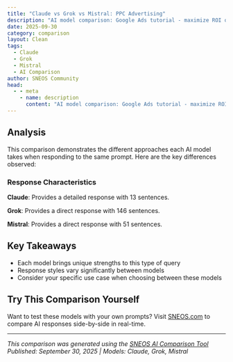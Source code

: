 ```yaml
---
title: "Claude vs Grok vs Mistral: PPC Advertising"
description: "AI model comparison: Google Ads tutorial - maximize ROI on pay-per-click campaigns..."
date: 2025-09-30
category: comparison
layout: Clean
tags:
  - Claude
  - Grok
  - Mistral
  - AI Comparison
author: SNEOS Community
head:
  - - meta
    - name: description
      content: "AI model comparison: Google Ads tutorial - maximize ROI on pay-per-click campaigns..."
---
```


<ChatComparison
  title="Claude vs Grok vs Mistral: PPC Advertising"
  prompt="Google Ads tutorial - maximize ROI on pay-per-click campaigns"
  :responses='{
    "Claude": "# Complete Google Ads Tutorial: Maximize ROI on Pay-Per-Click Campaigns\n\n## Table of Contents\n1. [Google Ads Fundamentals](#fundamentals)\n2. [Campaign Setup \u0026 Structure](#setup)\n3. [Keyword Research \u0026 Strategy](#keywords)\n4. [Ad Creation \u0026 Optimization](#ads)\n5. [Bidding Strategies](#bidding)\n6. [Landing Page Optimization](#landing-pages)\n7. [Performance Tracking \u0026 Analytics](#analytics)\n8. [Advanced ROI Optimization Techniques](#advanced)\n\n---\n\n## 1. Google Ads Fundamentals {#fundamentals}\n\n### Understanding the Auction System\n- **Quality Score**: Determines ad position and cost\n- **Ad Rank**: Quality Score \u00D7 Bid Amount\n- **Cost-per-Click**: Often less than your maximum bid\n\n### Key Metrics for ROI\n- **ROAS (Return on Ad Spend)**: Revenue \u00F7 Ad Spend\n- **CPA (Cost Per Acquisition)**: Ad Spend \u00F7 Conversions\n- **Conversion Rate**: Conversions \u00F7 Clicks\n- **Lifetime Value (LTV)**: Long-term customer worth\n\n---\n\n## 2. Campaign Setup \u0026 Structure {#setup}\n\n### Account Structure Best Practices\n\u0060\u0060\u0060\nAccount\n\u251C\u2500\u2500 Campaign 1 (Product Category A)\n\u2502   \u251C\u2500\u2500 Ad Group 1 (Specific Product Type)\n\u2502   \u2502   \u251C\u2500\u2500 Keywords (5-20 related terms)\n\u2502   \u2502   \u2514\u2500\u2500 Ads (2-3 variations)\n\u2502   \u2514\u2500\u2500 Ad Group 2 (Another Product Type)\n\u2514\u2500\u2500 Campaign 2 (Product Category B)\n\u0060\u0060\u0060\n\n### Campaign Types \u0026 When to Use Them\n- **Search Campaigns**: High-intent keywords\n- **Display Campaigns**: Brand awareness, remarketing\n- **Shopping Campaigns**: E-commerce products\n- **Video Campaigns**: YouTube advertising\n- **Performance Max**: Automated cross-platform campaigns\n\n### Geographic \u0026 Demographic Targeting\n- Start narrow, expand based on performance\n- Use location bid adjustments\n- Analyze demographic performance data\n\n---\n\n## 3. Keyword Research \u0026 Strategy {#keywords}\n\n### Keyword Research Tools\n- **Google Keyword Planner**: Free baseline research\n- **Search Terms Report**: Mine actual query data\n- **Competitor Analysis**: SEMrush, Ahrefs\n- **Google Trends**: Seasonal insights\n\n### Match Types Strategy\n| Match Type | Symbol | Best For | ROI Impact |\n|------------|---------|----------|------------|\n| Exact | [keyword] | High conversion terms | Highest ROI |\n| Phrase | \u0022keyword\u0022 | Moderate control | Good ROI |\n| Broad Modified | \u002Bkeyword | Discovery | Variable ROI |\n| Broad | keyword | Volume | Lowest ROI initially |\n\n### Negative Keywords\n\u0060\u0060\u0060\nCommon negative keywords:\n- free\n- jobs\n- career\n- wikipedia\n- how to (for product ads)\n- cheap (for premium brands)\n\u0060\u0060\u0060\n\n---\n\n## 4. Ad Creation \u0026 Optimization {#ads}\n\n### Responsive Search Ads Best Practices\n- **15 Headlines**: Mix benefits, features, CTAs\n- **4 Descriptions**: Detailed value propositions\n- **Pin strategically**: Only when necessary\n\n### Ad Copy Elements That Drive ROI\n\u0060\u0060\u0060\nHeadline Examples:\n\u2713 \u0022Save 30% on [Product] - Limited Time\u0022\n\u2713 \u0022Free Shipping on [Product] Orders\u0022\n\u2713 \u0022Trusted by 10,000\u002B Customers\u0022\n\nDescription Examples:\n\u2713 \u0022Risk-free 30-day guarantee\u0022\n\u2713 \u0022Expert support included\u0022\n\u2713 \u0022Same-day delivery available\u0022\n\u0060\u0060\u0060\n\n### Ad Extensions (Assets)\n- **Sitelink Extensions**: Additional landing pages\n- **Callout Extensions**: Key benefits\n- **Structured Snippets**: Product/service categories\n- **Price Extensions**: Showcase pricing\n- **Promotion Extensions**: Current offers\n\n---\n\n## 5. Bidding Strategies {#bidding}\n\n### Bidding Strategy Selection\n| Strategy | Best For | ROI Focus |\n|----------|----------|-----------|\n| Manual CPC | New accounts, testing | Full control |\n| Enhanced CPC | Conversion tracking setup | Balanced |\n| Target CPA | Stable conversion data | Cost efficiency |\n| Target ROAS | Revenue tracking | Revenue optimization |\n| Maximize",
    "Grok": "Creating a successful Google Ads campaign that maximizes Return on Investment (ROI) for pay-per-click (PPC) advertising requires a strategic approach. This tutorial will walk you through the essential steps to set up, optimize, and manage your Google Ads campaigns to get the most out of your advertising budget. Let\u2019s break it down into actionable steps.\n\n---\n\n### What is ROI in Google Ads?\nROI in Google Ads measures the profitability of your campaigns. It\u2019s calculated as:\n**ROI = (Revenue from Ads - Cost of Ads) / Cost of Ads x 100**\n\nFor example, if you spend $500 on ads and generate $1,500 in revenue, your ROI is:\n**ROI = ($1,500 - $500) / $500 x 100 = 200%**\n\nMaximizing ROI means getting the highest possible return for every dollar spent by driving relevant traffic, increasing conversions, and minimizing wasted spend.\n\n---\n\n## Step 1: Define Clear Campaign Goals\nBefore launching a campaign, clarify what you want to achieve. Common goals include:\n- **Lead generation**: Collecting contact information for potential customers.\n- **E-commerce sales**: Driving purchases on your online store.\n- **Brand awareness**: Increasing visibility without immediate conversions.\n- **Website traffic**: Getting more visitors to your site.\n\nYour goal will determine your campaign type, bidding strategy, and key performance indicators (KPIs) like cost-per-click (CPC), cost-per-acquisition (CPA), or click-through rate (CTR).\n\n**Tip**: Use the SMART framework (Specific, Measurable, Achievable, Relevant, Time-bound) to set goals. For example, \u201CIncrease online sales by 20% in 3 months with a $1,000 budget.\u201D\n\n---\n\n## Step 2: Set Up Your Google Ads Account\n1. **Create a Google Ads Account**:\n   - Go to ads.google.com and sign up using a Google account.\n   - Enter your business details, billing information, and time zone.\n\n2. **Link Google Analytics and Google Tag Manager**:\n   - Connect Google Analytics to track website performance and user behavior.\n   - Use Google Tag Manager to set up conversion tracking (more on this later).\n\n3. **Understand Campaign Types**:\n   - **Search Campaigns**: Text ads on Google search results (best for direct conversions).\n   - **Display Campaigns**: Visual ads on websites in Google\u2019s Display Network (good for awareness).\n   - **Shopping Campaigns**: Product ads for e-commerce (requires a Google Merchant Center account).\n   - **Video Campaigns**: Ads on YouTube and other video platforms.\n   - **App Campaigns**: Promote mobile apps across Google properties.\n\nFor maximizing ROI, start with **Search Campaigns** as they target users with high purchase intent.\n\n---\n\n## Step 3: Conduct Keyword Research\nKeywords are the foundation of PPC campaigns. They determine when and where your ads appear.\n\n1. **Use Google Keyword Planner**:\n   - Access it through your Google Ads account under \u201CTools \u0026 Settings.\u201D\n   - Enter product/service terms or your website URL to find relevant keywords.\n   - Look for keywords with:\n     - High search volume (indicates demand).\n     - Low to medium competition (reduces cost).\n     - Relevance to your business.\n\n2. **Focus on Long-Tail Keywords**:\n   - These are specific phrases (e.g., \u201Cbuy organic dog food online\u201D vs. \u201Cdog food\u201D).\n   - They have lower competition, lower CPC, and often higher conversion rates.\n\n3. **Use Keyword Match Types**:\n   - **Broad Match**: Ads show for variations of your keyword (e.g., synonyms or misspellings). Use sparingly as it can lead to irrelevant clicks.\n   - **Phrase Match**: Ads show for searches that include your keyword phrase (e.g., \u201Cbuy dog food\u201D).\n   - **Exact Match**: Ads show only for the exact keyword or very close variations.\n   - **Negative Keywords**: Exclude irrelevant terms (e.g., \u201Cfree\u201D if you\u2019re selling a paid product) to avoid wasted clicks.\n\n**Tip**: Start with Phrase and Exact Match for tighter control over ad spend.\n\n---\n\n## Step 4: Structure Your Campaign for Success\nA well-organized account structure improves ad relevance, Quality Score (a Google metric that affects ad rank and cost), and ROI.\n\n1. **Create Campaigns Based on Themes**:\n   - Group related products or services into separate campaigns (e.g., \u201CMen\u2019s Shoes\u201D and \u201CWomen\u2019s Shoes\u201D).\n   - This allows tailored budgets and targeting.\n\n2. **Use Ad Groups**:\n   - Within each campaign, create ad groups for specific keyword clusters (e.g., \u201CRunning Shoes\u201D and \u201CCasual Shoes\u201D).\n   - Each ad group should have 5-20 closely related keywords.\n\n3. **Write Compelling Ads**:\n   - **Headlines (3)**: Include keywords, benefits, or offers (e.g., \u201CBuy Running Shoes Online\u201D).\n   - **Descriptions (2)**: Highlight unique selling points (USPs) like \u201CFree Shipping\u201D or \u201C30-Day Returns.\u201D\n   - **Display URL**: Use a relevant landing page (e.g., yourwebsite.com/running-shoes).\n   - Use **Responsive Search Ads** (RSAs) to let Google test multiple headline and description combinations.\n\n4. **Add Ad Extensions**:\n   - Include extensions like Sitelinks, Callouts, and Call extensions to provide more information and increase CTR.\n   - Example: Sitelink to \u201CShop Now\u201D or Callout like \u201C24/7 Customer Support.\u201D\n\n---\n\n## Step 5: Choose the Right Bidding Strategy\nGoogle Ads offers several bidding options to control how you pay for clicks or conversions. Choose one based on your goal:\n\n- **Manual CPC**: You set the maximum cost per click for each keyword. Best for beginners to control costs.\n- **Maximize Clicks**: Google automatically adjusts bids to get the most clicks within your budget (good for traffic).\n- **Target CPA (Cost-Per-Acquisition)**: Google sets bids to achieve your desired cost per conversion (ideal for lead gen or sales).\n- **Target ROAS (Return on Ad Spend)**: Focuses on maximizing revenue or conversion value based on a target ROAS percentage (best for e-commerce).\n\n**Tip for Maximizing ROI**: Start with Manual CPC to learn how much clicks cost, then switch to Target CPA or Target ROAS once you have conversion data (at least 30 conversions in the past 30 days).\n\n---\n\n## Step 6: Target the Right Audience\nTargeting ensures your ads reach the right users at the right time.\n\n1. **Location Targeting**:\n   - Set geographic areas where your customers are (e.g., specific cities, states, or a radius around a store).\n   - Exclude areas where you don\u2019t operate.\n\n2. **Language Targeting**:\n   - Match the language of your ads to your audience\u2019s language settings.\n\n3. **Device and Time Scheduling**:\n   - Optimize for devices (e.g., mobile-only if your audience is on the go).\n   - Schedule ads for specific days or hours when conversions are higher (use Google Analytics to find peak times).\n\n4. **Audience Targeting**:\n   - Use **Remarketing** to target past website visitors or customers (highly effective for ROI).\n   - Leverage **In-Market Audiences** (users actively researching products like yours) or **Affinity Audiences** (based on interests).\n\n---\n\n## Step 7: Optimize Landing Pages\nYour ad is only as good as the landing page it directs to. A poor landing page = low conversions, even with great ads.\n\n1. **Ensure Relevance**:\n   - The landing page must match the ad\u2019s promise (e.g., if the ad says \u201C50% Off Shoes,\u201D the page should show discounted shoes).\n   - Include the keyword in the page title and content.\n\n2. **Improve Load Speed**:\n   - Use tools like Google PageSpeed Insights to ensure fast loading (under 3 seconds on mobile).\n\n3. **Clear Call-to-Action (CTA)**:\n   - Make it obvious what to do next (e.g., \u201CBuy Now,\u201D \u201CSign Up,\u201D \u201CGet a Quote\u201D).\n   - Minimize distractions by removing unnecessary navigation or links.\n\n4. **Mobile-Friendly Design**:\n   - Over 50% of clicks come from mobile. Ensure your page is responsive and easy to navigate on small screens.\n\n---\n\n## Step 8: Set Up Conversion Tracking\nTo measure ROI, you must track conversions (actions that matter to your business, like purchases or form submissions).\n\n1. **Install Conversion Tracking**:\n   - In Google Ads, go to \u201CTools \u0026 Settings\u201D \u003E \u201CConversions.\u201D\n   - Create a conversion action (e.g., \u201CPurchase\u201D or \u201CLead Form Submission\u201D).\n   - Add the tracking code (or use Google Tag Manager) to your website.\n\n2. **Track Value (for E-commerce)**:\n   - Assign a monetary value to conversions if possible (e.g., average order value for sales).\n   - This helps calculate ROAS.\n\n3. **Monitor Key Metrics**:\n   - **Conversion Rate**: Percentage of clicks that convert.\n   - **Cost Per Conversion (CPA)**: How much you pay for each conversion.\n   - **ROAS**: Revenue generated per dollar spent on ads.\n\n---\n\n## Step 9: Monitor and Optimize Regularly\nPPC campaigns require ongoing attention to maximize ROI.\n\n1. **Review Performance Weekly**:\n   - Check CTR, CPC, conversion rate, and ROAS in the Google Ads dashboard.\n   - Identify underperforming keywords or ads and pause them.\n\n2. **Optimize Quality Score**:\n   - Quality Score (1-10) is based on ad relevance, landing page experience, and expected CTR.\n   - Higher Quality Score = lower CPC and better ad rank.\n   - Improve it by refining ads, keywords, and landing pages.\n\n3. **Adjust Bids and Budgets**:\n   - Increase bids for high-converting keywords or ad groups.\n   - Reduce or",
    "Mistral": "Maximizing ROI (Return on Investment) on Google Ads pay-per-click (PPC) campaigns involves a combination of strategic planning, continuous optimization, and effective management. Here\u2019s a step-by-step tutorial to help you achieve this:\n\n### 1. **Set Clear Objectives**\n   - **Define Your Goals:** Determine what you want to achieve with your PPC campaigns (e.g., increase sales, generate leads, drive traffic).\n   - **Set KPIs:** Identify key performance indicators (KPIs) such as cost per acquisition (CPA), conversion rate, and ROI.\n\n### 2. **Keyword Research**\n   - **Identify Relevant Keywords:** Use tools like Google Keyword Planner, SEMrush, or Ahrefs to find keywords that are relevant to your business.\n   - **Long-Tail Keywords:** Focus on long-tail keywords that are more specific and often have lower competition and higher conversion rates.\n   - **Negative Keywords:** Use negative keywords to exclude irrelevant searches and improve the quality of your traffic.\n\n### 3. **Campaign Structure**\n   - **Organize Ad Groups:** Create tightly themed ad groups with a small number of closely related keywords.\n   - **Ad Copy:** Write compelling ad copy that includes your target keywords and a clear call-to-action (CTA).\n   - **Landing Pages:** Ensure your landing pages are optimized for the keywords and ad copy, providing a seamless user experience.\n\n### 4. **Bid Strategy**\n   - **Automated Bidding:** Use Google\u2019s automated bidding strategies like Maximize Conversions, Target CPA, or Target ROAS to optimize bids based on your goals.\n   - **Manual Bidding:** For more control, use manual bidding and adjust bids based on performance data.\n\n### 5. **Ad Extensions**\n   - **Use Ad Extensions:** Implement ad extensions like sitelinks, callouts, structured snippets, and location extensions to provide more information and increase click-through rates (CTR).\n\n### 6. **Monitor and Optimize**\n   - **Performance Metrics:** Regularly monitor metrics such as CTR, conversion rate, CPA, and ROI.\n   - **A/B Testing:** Conduct A/B tests on ad copy, landing pages, and bidding strategies to identify what works best.\n   - **Adjust Bids:** Adjust bids based on performance data to maximize ROI.\n\n### 7. **Quality Score**\n   - **Improve Quality Score:** Focus on improving your Quality Score by ensuring your ads, keywords, and landing pages are highly relevant to each other.\n   - **Ad Relevance:** Make sure your ad copy is relevant to the keywords and the landing page content.\n\n### 8. **Remarketing**\n   - **Remarketing Lists:** Use remarketing lists to target users who have previously visited your site but did not convert.\n   - **Dynamic Remarketing:** Implement dynamic remarketing to show ads tailored to the products or services users have viewed.\n\n### 9. **Audience Targeting**\n   - **In-Market Audiences:** Target users who are actively researching or comparing products and services.\n   - **Affinity Audiences:** Reach users based on their interests and habits.\n\n### 10. **Reporting and Analysis**\n   - **Google Analytics:** Integrate Google Analytics with your Google Ads account to get detailed insights into user behavior and campaign performance.\n   - **Custom Reports:** Create custom reports to track specific metrics and KPIs.\n\n### 11. **Continuous Learning**\n   - **Stay Updated:** Keep up with the latest trends and updates in Google Ads by following industry blogs, attending webinars, and participating in forums.\n   - **Experiment:** Don\u2019t be afraid to experiment with new strategies and features to find what works best for your business.\n\n### 12. **Budget Management**\n   - **Allocate Budget Wisely:** Allocate your budget to the most profitable campaigns and ad groups.\n   - **Seasonal Adjustments:** Adjust your budget and bids based on seasonal trends and performance data.\n\n### 13. **Customer Feedback**\n   - **Gather Feedback:** Collect feedback from customers to understand their needs and preferences better.\n   - **Improve User Experience:** Use this feedback to improve your ad copy, landing pages, and overall user experience.\n\n### 14. **Competitor Analysis**\n   - **Analyze Competitors:** Use tools like SpyFu or Auction Insights to analyze your competitors\u2019 strategies and identify opportunities.\n   - **Benchmarking:** Benchmark your performance against competitors to identify areas for improvement.\n\n### 15. **Regular Audits**\n   - **Conduct Audits:** Regularly audit your Google Ads account to ensure everything is optimized and running smoothly.\n   - **Identify Issues:** Identify and address any issues such as low-performing keywords, poor ad copy, or ineffective landing pages.\n\nBy following these steps, you can maximize the ROI on your Google Ads PPC campaigns and achieve your business goals more effectively."
  }'
  published-date="22:46"
/>

## Analysis

This comparison demonstrates the different approaches each AI model takes when responding to the same prompt. Here are the key differences observed:

### Response Characteristics

**Claude**: Provides a detailed response with 13 sentences. 

**Grok**: Provides a direct response with 146 sentences. 

**Mistral**: Provides a direct response with 51 sentences. 

## Key Takeaways

- Each model brings unique strengths to this type of query
- Response styles vary significantly between models
- Consider your specific use case when choosing between these models

## Try This Comparison Yourself

Want to test these models with your own prompts? Visit [SNEOS.com](https://sneos.com) to compare AI responses side-by-side in real-time.

---

*This comparison was generated using the [SNEOS AI Comparison Tool](https://sneos.com)*
*Published: September 30, 2025 | Models: Claude, Grok, Mistral*
